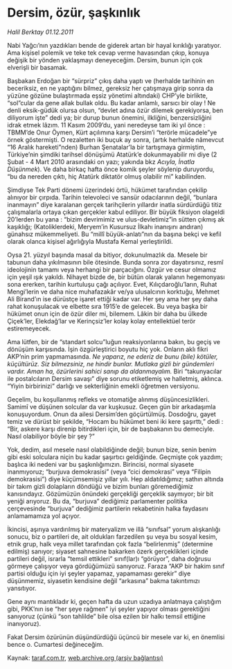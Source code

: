 # Dersim, özür, şaşkınlık

*Halil Berktay 01.12.2011*

<div class="yazi"><p>Nabi Yağcı’nın yazdıkları bende de giderek artan bir hayal kırıklığı yaratıyor. Ama kişisel polemik ve teke tek cevap verme havasından çıkıp, konuya değişik bir yönden yaklaşmayı deneyeceğim. Dersim, bunun için çok elverişli bir basamak.</p>
<p>Başbakan Erdoğan bir “sürpriz” çıkış daha yaptı ve (herhalde tarihinin en beceriksiz, en ne yaptığını bilmez, gereksiz her çatışmaya girip sonra da yüzüne gözüne bulaştırmada eşsiz yönetimi altındaki) CHP’yle birlikte, “sol”cular da gene allak bullak oldu. Bu kadar anlamlı, sarsıcı bir olay ! Ne denli eksik-güdük olursa olsun, “devlet adına özür dilemek gerekiyorsa, ben diliyorum işte” dedi ya; bir durup bunun önemini, ilkliğini, benzersizliğini idrak etmek lâzım. 11 Kasım 2009’du, yani neredeyse tam iki yıl önce : TBMM’de Onur Öymen, Kürt açılımına karşı Dersim’i “terörle mücadele”ye örnek göstermişti. O rezaletten iki buçuk ay sonra, (artık herhalde nâmevcut “16 Aralık hareketi”nden) Burhan Şenatalar’la bir tartışmaya girmiştim, Türkiye’nin şimdiki tarihsel dönüşümü Atatürk’e dokunmayabilir mi diye (2 Şubat - 4 Mart 2010 arasındaki on yazı; yakında bkz <i>Acıyla, İnatla Düşünmek</i>). Ve daha birkaç hafta önce komik şeyler söylenip duruyordu, “bu da nereden çıktı, hiç Atatürk diktatör olmuş olabilir mi” kabilinden. </p>
<p>Şimdiyse Tek Parti dönemi üzerindeki örtü, hükümet tarafından çekilip alınıyor bir çırpıda. Tarihin televoleci ve sansür odacılarının değil, “bunlara inanmayın” diye karalanan gerçek tarihçilerin yıllardır inatla sürdürdüğü titiz çalışmalarla ortaya çıkan gerçekler kabul ediliyor. Bir büyük fiksiyon olageldi 20’lerden bu yana : “bizim devrimimiz ve ulus-devletimiz”in sütten çıkmış ak kaşıklığı; (Katoliklerdeki, Meryem’in Kusursuz İlkahı inanışını andıran) günahsız mükemmeliyeti. Bu “millî büyük-anlatı”nın da başına bekçi ve kefil olarak olanca kişisel ağırlığıyla Mustafa Kemal yerleştirildi. </p>
<p>Oysa 21. yüzyıl başında masal da bitiyor, dokunulmazlık da. Mesele bir tabunun daha yıkılmasının bile ötesinde. Bunda sonra zor dayatırsınız, resmî ideolojinin tamamı veya herhangi bir parçacığını. Özgür ve cesur olmamız için yeşil ışık yakıldı. Nihayet bizde de, bir bütün olarak yalanın hegemonyası sona ererken, tarihin kurtuluşu çağı açılıyor. Evet, Kılıçdaroğlu’ların, Ruhat Mengi’lerin ve daha nice muhafazakâr ve/ya ulusalcının korktuğu, Mehmet Ali Birand’ın ise dürüstçe işaret ettiği kadar var. Her şey ama her şey daha rahat konuşulacak ve elbette sıra 1915’e de gelecek. Bu veya başka bir hükümet onun için de özür diler mi, bilemem. Lâkin bir daha bu ülkede Çiçek’ler, Elekdağ’lar ve Kerinçsiz’ler kolay kolay entellektüel terör estiremeyecek. </p>
<p>Ama lütfen, bir de “standart solcu”luğun reaksiyonlarına bakın, bu geçiş ve dönüşüm karşısında. İşin özgürleştirici boyutu hiç yok. Onların aklı fikri AKP’nin prim yapmamasında. <i>Ne yaparız, ne ederiz de bunu (bile) kötüler, küçültürüz. Siz bilmezsiniz, ne hindir bunlar. Mutlaka gizli bir gündemleri vardır. Aman ha, özürlerini sahici sanıp da aldanmayalım.</i> Biri “takunyacılar ile postalcıların Dersim savaşı” diye sorunu etiketlemiş ve halletmiş, aklınca. “Yiyin birbirinizi” darlığı ve sekterliğinin emekli öğretmen versiyonu. </p>
<p>Geçelim, bu koşullanmış refleks ve otomatiğe alınmış düşüncesizlikleri. Samimî ve düşünen solcular da var kuşkusuz. Geçen gün bir arkadaşımla konuşuyordum. Onun da ailesi Dersim’den göçürtülmüş. Dosdoğru, gayet temiz ve dürüst bir şekilde, “Hocam bu hükümet beni iki kere şaşırttı,” dedi : “Bir, askere karşı direnip bitirdikleri için, bir de başbakanın bu demeciyle. Nasıl olabiliyor böyle bir şey ?” </p>
<p>Yok, dedim, asıl mesele nasıl olabildiğinde değil; bunun bize, senin benim gibi eski solculara niçin bu kadar şaşırtıcı geldiğinde. Geçmişte çok yazdım; başlıca iki nedeni var bu şaşkınlığımızın. Birincisi, normal siyasete inanmıyoruz; “burjuva demokrasisi” (veya “cici demokrasi” veya “Filipin demokrasisi”) diye küçümsemişiz yıllar yılı. Hep aldatıldığımız; sathın altında bir takım gizli dolapların döndüğü ve bizim bunları göremediğimiz kanısındayız. Gözümüzün önündeki gerçekliği gerçeklik saymıyor; bir bit yeniği arıyoruz. Bu da, “burjuva” dediğimiz parlamenter politika çerçevesinde “burjuva” dediğimiz partilerin rekabetinin halka faydasını anlamamamıza yol açıyor.</p>
<p>İkincisi, aşırıya vardırılmış bir materyalizm ve illâ “sınıfsal” yorum alışkanlığı sonucu, biz o partileri de, ait oldukları farzedilen şu veya bu sosyal kesim, etnik grup, halk veya millet tarafından çok fazla “belirlenmiş” (determine edilmiş) sanıyor; siyaset sahnesine bakarken özerk gerçeklikleri içinde partileri değil, israrla “temsil ettikleri” sınıf(lar)ı “görüyor”, daha doğrusu görmeye çalışıyor veya gördüğümüzü sanıyoruz. Faraza “AKP bir hakim sınıf partisi olduğu için iyi şeyler yapamaz, yapamaması gerekir” diye düşünmemiz, siyasetin kendisine değil “arkasına” bakma takıntımızı yansıtıyor. </p>
<p>Gene aynı mantıkladır ki, geçen hafta da uzun uzadıya anlatmaya çalıştığım gibi, PKK’nın ise “her şeye rağmen” iyi şeyler yapıyor olması gerektiğini sanıyoruz (çünkü “son tahlilde” bile olsa ezilen bir halkı temsil ettiğine inanıyoruz). </p>
<p>Fakat Dersim özürünün düşündürdüğü üçüncü bir mesele var ki, en önemlisi bence o. Cumartesi değineceğim.</p>
</div>

Kaynak: [taraf.com.tr](http://www.taraf.com.tr/halil-berktay/makale-dersim-ozur-saskinlik.htm), [web.archive.org (arşiv bağlantısı)](http://web.archive.org/web/20130822103942/http://www.taraf.com.tr/halil-berktay/makale-dersim-ozur-saskinlik.htm)
